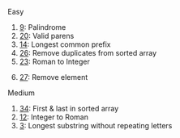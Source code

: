 Easy

1) [9](https://leetcode.com/problems/palindrome-number/): Palindrome
2) [20](https://leetcode.com/problems/valid-parentheses/): Valid parens
3) [14](https://leetcode.com/problems/longest-common-prefix/): Longest common prefix
4) [26](https://leetcode.com/problems/remove-duplicates-from-sorted-array/): Remove duplicates from sorted array
5) [23](https://leetcode.com/problems/roman-to-integer/): Roman to Integer
6. [27](https://leetcode.com/problems/remove-element/): Remove element

Medium
1. [34](https://leetcode.com/problems/find-first-and-last-position-of-element-in-sorted-array/): First & last in sorted array 
2. [12](https://leetcode.com/problems/integer-to-roman/): Integer to Roman
3. [3](https://leetcode.com/problems/longest-substring-without-repeating-characters/): Longest substring without repeating letters
